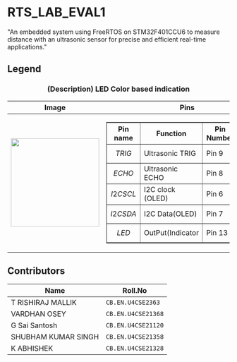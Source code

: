 # RTS_LAB_EVAL1

"An embedded system using FreeRTOS on STM32F401CCU6 to measure distance with an ultrasonic sensor for precise and efficient real-time applications."

## Legend

<div align="center">
<h3> (Description) LED Color based indication</h3>

| Image | Pins |
| --- | --- |
| <div align="center"> <img src="(https://github.com/Rishirox03/RTS_LAB_EVAL1/issues/1#issue-2640203350)" width="200px"/> </div> | <table border="1"><tr><th>Pin name</th><th>Function</th><th>Pin Number</th><th>GPIO Port</th></tr><tr><td> $${TRIG}$$ </td><td>Ultrasonic TRIG </td><td>Pin 9 </td><td> GPIOA</td></tr><tr><td> $${ECHO}$$ </td><td>Ultrasonic ECHO </td><td>Pin 8 </td><td> GPIOA</td></tr><tr><td> $${I2C SCL }$$ </td><td> I2C clock (OLED) </td><td>Pin 6 </td><td> GPIOB</td></tr><tr><td> $${I2C SDA}$$ </td><td> I2C Data(OLED) </td><td>Pin 7 </td><td> GPIOB</td></tr><tr><td> $${LED}$$ </td><td>OutPut(Indicator </td><td>Pin 13 </td><td> GPIOC</td></tr></table> |

</div>

## Contributors

<div align="center">

| Name | Roll.No |
| --- | --- |
| T RISHIRAJ MALLIK | `CB.EN.U4CSE2363` |
| VARDHAN OSEY | `CB.EN.U4CSE21368` |
| G Sai Santosh | `CB.EN.U4CSE21120` |
| SHUBHAM KUMAR SINGH | `CB.EN.U4CSE21358` |
| K ABHISHEK | `CB.EN.U4CSE21328` |

</div>



